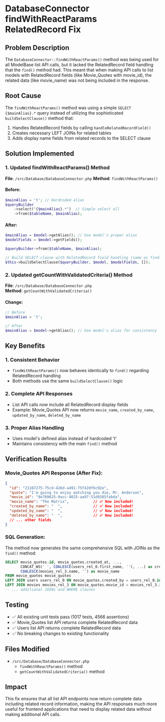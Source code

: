 # DatabaseConnector findWithReactParams RelatedRecord Fix

## Problem Description
The `DatabaseConnector::findWithReactParams()` method was being used for all ModelBase list API calls, but it lacked the RelatedRecord field handling that the `find()` method had. This meant that when making API calls to list models with RelatedRecord fields (like Movie_Quotes with movie_id), the related data (like movie_name) was not being included in the response.

## Root Cause
The `findWithReactParams()` method was using a simple `SELECT {$mainAlias}.*` query instead of utilizing the sophisticated `buildSelectClause()` method that:
1. Handles RelatedRecord fields by calling `handleRelatedRecordField()`
2. Creates necessary LEFT JOINs for related tables
3. Adds display name fields from related records to the SELECT clause

## Solution Implemented

### 1. Updated findWithReactParams() Method
**File**: `/src/Database/DatabaseConnector.php`
**Method**: `findWithReactParams()`

#### Before:
```php
$mainAlias = 't'; // Hardcoded alias
$queryBuilder
    ->select("{$mainAlias}.*")  // Simple select all
    ->from($tableName, $mainAlias);
```

#### After:
```php
$mainAlias = $model->getAlias(); // Use model's proper alias
$modelFields = $model->getFields();

$queryBuilder->from($tableName, $mainAlias);

// Build SELECT clause with RelatedRecord field handling (same as find() method)
$this->buildSelectClause($queryBuilder, $model, $modelFields, []);
```

### 2. Updated getCountWithValidatedCriteria() Method
**File**: `/src/Database/DatabaseConnector.php`  
**Method**: `getCountWithValidatedCriteria()`

#### Change:
```php
// Before
$mainAlias = 't';

// After  
$mainAlias = $model->getAlias(); // Use model's alias for consistency
```

## Key Benefits

### 1. **Consistent Behavior**
- `findWithReactParams()` now behaves identically to `find()` regarding RelatedRecord handling
- Both methods use the same `buildSelectClause()` logic

### 2. **Complete API Responses**
- List API calls now include all RelatedRecord display fields
- Example: Movie_Quotes API now returns `movie_name`, `created_by_name`, `updated_by_name`, `deleted_by_name`

### 3. **Proper Alias Handling**
- Uses model's defined alias instead of hardcoded 't'
- Maintains consistency with the main `find()` method

## Verification Results

### Movie_Quotes API Response (After Fix):
```json
{
  "id": "21167275-75cd-426d-a491-75f42df6c92e",
  "quote": "I'm going to enjoy watching you die, Mr. Anderson",
  "movie_id": "8e769625-9acc-4025-aa97-51d9385fabda",
  "movie_name": "The Matrix",           // ✅ Now included!
  "created_by_name": "  ",              // ✅ Now included!
  "updated_by_name": "  ",              // ✅ Now included!
  "deleted_by_name": "  ",              // ✅ Now included!
  // ... other fields
}
```

### SQL Generation:
The method now generates the same comprehensive SQL with JOINs as the `find()` method:
```sql
SELECT movie_quotes.id, movie_quotes.created_at, ..., 
       CONCAT_WS(' ', COALESCE(users_rel_0.first_name, ''), ...) as created_by_name,
       COALESCE(movies_rel_3.name, '') as movie_name
FROM movie_quotes movie_quotes 
LEFT JOIN users users_rel_0 ON movie_quotes.created_by = users_rel_0.id 
LEFT JOIN movies movies_rel_3 ON movie_quotes.movie_id = movies_rel_3.id
-- ... additional JOINs and WHERE clauses
```

## Testing
- ✅ All existing unit tests pass (1017 tests, 4566 assertions)
- ✅ Movie_Quotes list API returns complete RelatedRecord data
- ✅ Users list API returns complete RelatedRecord data  
- ✅ No breaking changes to existing functionality

## Files Modified
- `/src/Database/DatabaseConnector.php`
  - `findWithReactParams()` method
  - `getCountWithValidatedCriteria()` method

## Impact
This fix ensures that all list API endpoints now return complete data including related record information, making the API responses much more useful for frontend applications that need to display related data without making additional API calls.
